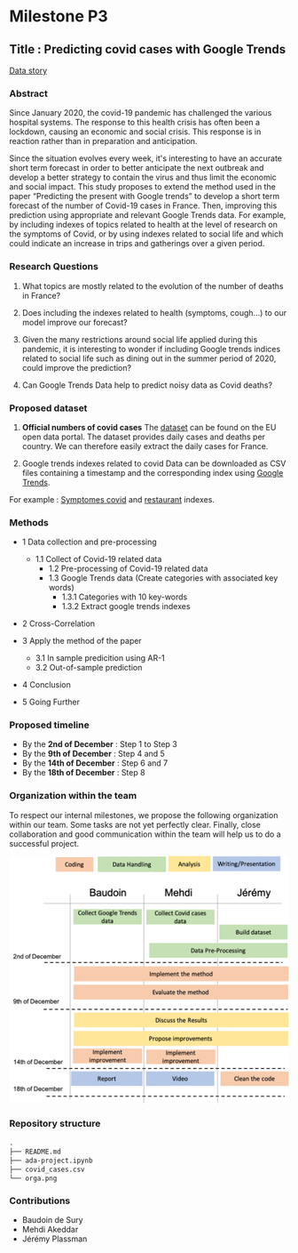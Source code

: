 # Milestone P3


## Title : Predicting covid cases with Google Trends

[Data story](https://covidtrends.github.io/)


### Abstract
Since January 2020, the covid-19 pandemic has challenged the various hospital systems. The response to this health crisis has often been a lockdown, causing an economic and social crisis. This response is in reaction rather than in preparation and anticipation.

Since the situation evolves every week, it's interesting to have an accurate short term forecast in order to better anticipate the next outbreak and develop a better strategy to contain the virus and thus limit the economic and social impact. This study proposes to extend the method used in the paper “Predicting the present with Google trends” to develop a short term forecast of the number of Covid-19 cases in France. Then, improving this prediction using appropriate and relevant Google Trends data. For example, by including indexes of topics related to health at the level of research on the symptoms of Covid, or by using indexes related to social life and which could indicate an increase in trips and gatherings over a given period.

### Research Questions

1.  What topics are mostly related to the evolution of the number of deaths in France?
    
2.  Does including the indexes related to health (symptoms, cough...) to our model improve our forecast?
    
3.  Given the many restrictions around social life applied during this pandemic, it is interesting to wonder if including Google trends indices related to social life such as dining out in the summer period of 2020, could improve the prediction?
    
4.  Can Google Trends Data help to predict noisy data as Covid deaths?   

### Proposed dataset
 
1. **Official numbers of covid cases**
The [dataset](https://opendata.ecdc.europa.eu/covid19/casedistribution/csv) can be found on the EU open data portal. The dataset provides daily cases and deaths per country. We can therefore easily extract the daily cases for France.

2. Google trends indexes related to covid
Data can be downloaded as CSV files containing a timestamp and the corresponding index using [Google Trends](https://trends.google.com/trends/?geo=US).

For example : [Symptomes covid](https://trends.google.fr/trends/explore?q=symptomes%20covid&geo=FR) and [restaurant](https://trends.google.fr/trends/explore?geo=FR&q=Top%2010%20restaurant) indexes.


### Methods
    

- 1 Data collection and pre-processing
  - 1.1 Collect of Covid-19 related data
	- 1.2 Pre-processing of Covid-19 related data
	- 1.3 Google Trends data (Create categories with associated key words)
      - 1.3.1 Categories with 10 key-words
      - 1.3.2 Extract google trends indexes

- 2 Cross-Correlation

- 3 Apply the method of the paper
	- 3.1 In sample predicition using AR-1
	- 3.2 Out-of-sample prediction

- 4 Conclusion

- 5 Going Further


### Proposed timeline
- By the **2nd of December** : Step 1 to Step 3
- By the **9th of December** : Step 4 and 5
- By the **14th of December** : Step 6 and 7
- By the **18th of December** : Step 8
    
### Organization within the team

To respect our internal milestones, we propose the following organization within our team. Some tasks are not yet perfectly clear. Finally, close collaboration and good communication within the team will help us to do a successful project.

![Organisation within the team](https://github.com/epfl-ada/ada-2020-project-milestone-p3-data-y-nada-mas-1/blob/main/orga.png)

### Repository structure
```
.
├── README.md
├── ada-project.ipynb
├── covid_cases.csv
└── orga.png
```

### Contributions

- Baudoin de Sury
- Mehdi Akeddar 
- Jérémy Plassman
